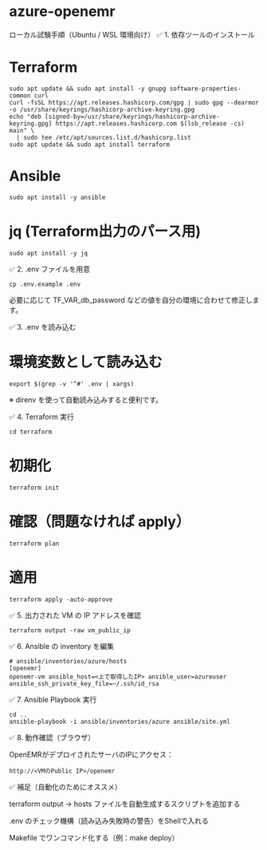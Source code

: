 # azure-openemr

ローカル試験手順（Ubuntu / WSL 環境向け）
✅ 1. 依存ツールのインストール

# Terraform
```
sudo apt update && sudo apt install -y gnupg software-properties-common curl
curl -fsSL https://apt.releases.hashicorp.com/gpg | sudo gpg --dearmor -o /usr/share/keyrings/hashicorp-archive-keyring.gpg
echo "deb [signed-by=/usr/share/keyrings/hashicorp-archive-keyring.gpg] https://apt.releases.hashicorp.com $(lsb_release -cs) main" \
  | sudo tee /etc/apt/sources.list.d/hashicorp.list
sudo apt update && sudo apt install terraform
```

# Ansible

```
sudo apt install -y ansible
```

# jq (Terraform出力のパース用)
```
sudo apt install -y jq
```

✅ 2. .env ファイルを用意

```
cp .env.example .env
```

必要に応じて TF_VAR_db_password などの値を自分の環境に合わせて修正します。

✅ 3. .env を読み込む

# 環境変数として読み込む
```
export $(grep -v '^#' .env | xargs)
```
※ direnv を使って自動読み込みすると便利です。

✅ 4. Terraform 実行
```
cd terraform
```

# 初期化
```
terraform init
```

# 確認（問題なければ apply）
```
terraform plan
```

# 適用
```
terraform apply -auto-approve
```

✅ 5. 出力された VM の IP アドレスを確認

```
terraform output -raw vm_public_ip
```

✅ 6. Ansible の inventory を編集

```
# ansible/inventories/azure/hosts
[openemr]
openemr-vm ansible_host=<上で取得したIP> ansible_user=azureuser ansible_ssh_private_key_file=~/.ssh/id_rsa
````

✅ 7. Ansible Playbook 実行

```
cd ..
ansible-playbook -i ansible/inventories/azure ansible/site.yml
```

✅ 8. 動作確認（ブラウザ）

OpenEMRがデプロイされたサーバのIPにアクセス：

```
http://<VMのPublic IP>/openemr
```

✅ 補足（自動化のためにオススメ）

terraform output → hosts ファイルを自動生成するスクリプトを追加する

.env のチェック機構（読み込み失敗時の警告）をShellで入れる

Makefile でワンコマンド化する（例：make deploy）
